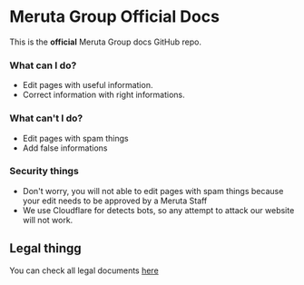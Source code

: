 # Meruta Group Official Docs

This is the **official** Meruta Group docs GitHub repo.

### What can I do?
- Edit pages with useful information.
- Correct information with right informations.

### What can't I do?
- Edit pages with spam things
- Add false informations

### Security things
- Don't worry, you will not able to edit pages with spam things because your edit needs to be approved by a Meruta Staff
- We use Cloudflare for detects bots, so any attempt to attack our website will not work.

## Legal thingg
You can check all legal documents [here](https://aldoxplc.com/legal-center/)
